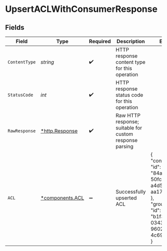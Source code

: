 # UpsertACLWithConsumerResponse


## Fields

| Field                                                                                                                          | Type                                                                                                                           | Required                                                                                                                       | Description                                                                                                                    | Example                                                                                                                        |
| ------------------------------------------------------------------------------------------------------------------------------ | ------------------------------------------------------------------------------------------------------------------------------ | ------------------------------------------------------------------------------------------------------------------------------ | ------------------------------------------------------------------------------------------------------------------------------ | ------------------------------------------------------------------------------------------------------------------------------ |
| `ContentType`                                                                                                                  | *string*                                                                                                                       | :heavy_check_mark:                                                                                                             | HTTP response content type for this operation                                                                                  |                                                                                                                                |
| `StatusCode`                                                                                                                   | *int*                                                                                                                          | :heavy_check_mark:                                                                                                             | HTTP response status code for this operation                                                                                   |                                                                                                                                |
| `RawResponse`                                                                                                                  | [*http.Response](https://pkg.go.dev/net/http#Response)                                                                         | :heavy_check_mark:                                                                                                             | Raw HTTP response; suitable for custom response parsing                                                                        |                                                                                                                                |
| `ACL`                                                                                                                          | [*components.ACL](../../models/components/acl.md)                                                                              | :heavy_minus_sign:                                                                                                             | Successfully upserted ACL                                                                                                      | {<br/>"consumer": {<br/>"id": "84a73fb8-50fc-44a7-a4d5-aa17728ee83f"<br/>},<br/>"group": "foo",<br/>"id": "b1f34145-0343-41a4-9602-4c69dec2f269"<br/>} |